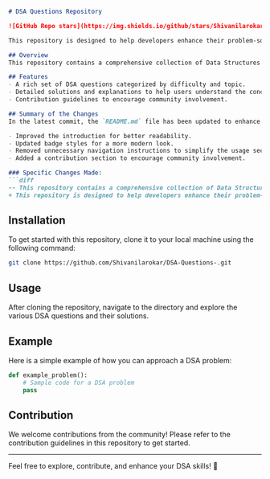 ```markdown
# DSA Questions Repository

![GitHub Repo stars](https://img.shields.io/github/stars/Shivanilarokar/DSA-Questions-) ![GitHub forks](https://img.shields.io/github/forks/Shivanilarokar/DSA-Questions-) ![GitHub issues](https://img.shields.io/github/issues/Shivanilarokar/DSA-Questions-)

This repository is designed to help developers enhance their problem-solving skills through a wide array of Data Structures and Algorithms (DSA) questions.

## Overview
This repository contains a comprehensive collection of Data Structures and Algorithms (DSA) questions along with solutions and explanations to facilitate learning and practice for developers at all levels.

## Features
- A rich set of DSA questions categorized by difficulty and topic.
- Detailed solutions and explanations to help users understand the concepts.
- Contribution guidelines to encourage community involvement.

## Summary of the Changes
In the latest commit, the `README.md` file has been updated to enhance clarity and provide better insights into the repository's purpose and features. The following changes were made:

- Improved the introduction for better readability.
- Updated badge styles for a more modern look.
- Removed unnecessary navigation instructions to simplify the usage section.
- Added a contribution section to encourage community involvement.

### Specific Changes Made:
```diff
-- This repository contains a comprehensive collection of Data Structures and Algorithms (DSA) questions along with solutions and explanations to facilitate learning and practice for developers at all levels.
+ This repository is designed to help developers enhance their problem-solving skills through a wide array of Data Structures and Algorithms (DSA) questions.
```

## Installation
To get started with this repository, clone it to your local machine using the following command:
```bash
git clone https://github.com/Shivanilarokar/DSA-Questions-.git
```

## Usage
After cloning the repository, navigate to the directory and explore the various DSA questions and their solutions.

## Example
Here is a simple example of how you can approach a DSA problem:

```python
def example_problem():
    # Sample code for a DSA problem
    pass
```

## Contribution
We welcome contributions from the community! Please refer to the contribution guidelines in this repository to get started.

---

Feel free to explore, contribute, and enhance your DSA skills! 🚀
```